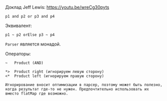 Доклад Jeff Lewis: https://youtu.be/wreCg30pyts 
 
```
p1 and p2 or p3 and p4
```

Эквивалент:

```
p1 ~ p2 orElse p3 ~ p4
```

`Parser` является монадой.

Операторы:

```
~   Product (AND)

*>  Product right (игнорируем левую сторону)
<*  Product left (игнорируем правую сторону)

Игнорирование вносит оптимизации в парсер, поэтому может быть полезно, когда результат где-то не нужен. Предпочтительно использовать их вместо flatMap где возможно.

```



